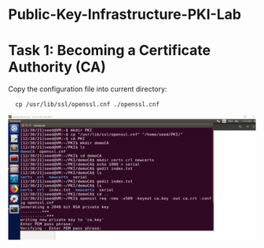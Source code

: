 # Public-Key-Infrastructure-PKI-Lab

# Task 1: Becoming a Certificate Authority (CA)
Copy the configuration file into current directory:

      cp /usr/lib/ssl/openssl.cnf ./openssl.cnf 

![task1](https://github.com/muneebimran/Public-Key-Infrastructure-PKI-Lab/blob/f465a1b43a879218f81d455e6ab78ac6e96657ec/Task1/1.png)
